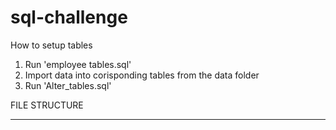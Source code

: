 # sql-challenge

How to setup tables

1. Run 'employee tables.sql'
2. Import data into corisponding tables from the data folder
3. Run 'Alter_tables.sql'

FILE STRUCTURE
****
